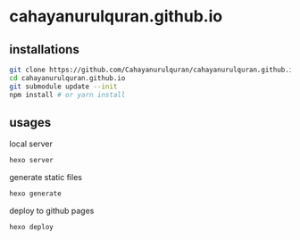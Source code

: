 # cahayanurulquran.github.io

## installations
```bash
git clone https://github.com/Cahayanurulquran/cahayanurulquran.github.io.git
cd cahayanurulquran.github.io
git submodule update --init
npm install # or yarn install
```

## usages
local server
```bash
hexo server
```
generate static files
```bash
hexo generate
```
deploy to github pages
```bash
hexo deploy
```
